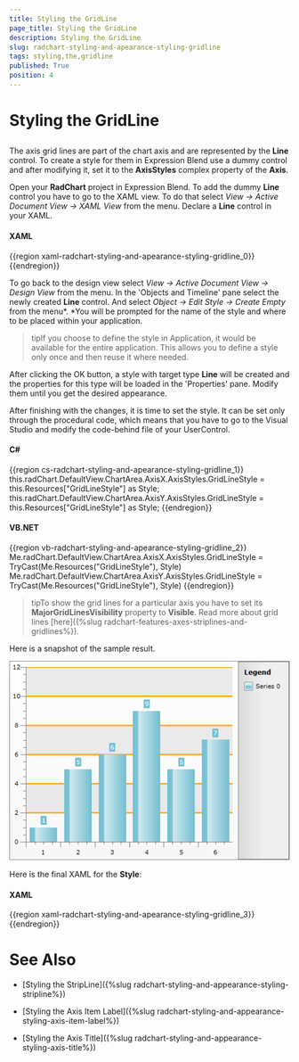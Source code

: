 ```yaml
---
title: Styling the GridLine
page_title: Styling the GridLine
description: Styling the GridLine
slug: radchart-styling-and-apearance-styling-gridline
tags: styling,the,gridline
published: True
position: 4
---
```


# Styling the GridLine



## 

The axis grid lines are part of the chart axis and are represented by the __Line__ control. To create a style for them in Expression Blend use a dummy control and after modifying it, set it to the __AxisStyles__ complex property of the __Axis__.

Open your __RadChart__ project in Expression Blend. To add the dummy __Line__ control you have to go to the XAML view. To do that select *View -> Active Document View -> XAML View* from the menu. Declare a __Line__ control in your XAML.

#### __XAML__

{{region xaml-radchart-styling-and-apearance-styling-gridline_0}}
	<Grid x:Name="LayoutRoot"
	      Background="White">
	    <!--...-->
	    <Line />
	</Grid>
{{endregion}}



To go back to the design view select *View -> Active Document View -> Design View* from the menu. In the 'Objects and Timeline' pane select the newly created __Line__ control. And select *Object -> Edit Style -> Create Empty* from the menu*. *You will be prompted for the name of the style and where to be placed within your application.

>tipIf you choose to define the style in Application, it would be available for the entire application. This allows you to define a style only once and then reuse it where needed.

After clicking the OK button, a style with target type __Line__ will be created and the properties for this type will be loaded in the 'Properties' pane. Modify them until you get the desired appearance.

After finishing with the changes, it is time to set the style. It can be set only through the procedural code, which means that you have to go to the Visual Studio and modify the code-behind file of your UserControl.

#### __C#__

{{region cs-radchart-styling-and-apearance-styling-gridline_1}}
	this.radChart.DefaultView.ChartArea.AxisX.AxisStyles.GridLineStyle = this.Resources["GridLineStyle"] as Style;
	this.radChart.DefaultView.ChartArea.AxisY.AxisStyles.GridLineStyle = this.Resources["GridLineStyle"] as Style;
{{endregion}}



#### __VB.NET__

{{region vb-radchart-styling-and-apearance-styling-gridline_2}}
	Me.radChart.DefaultView.ChartArea.AxisX.AxisStyles.GridLineStyle = TryCast(Me.Resources("GridLineStyle"), Style)
	Me.radChart.DefaultView.ChartArea.AxisY.AxisStyles.GridLineStyle = TryCast(Me.Resources("GridLineStyle"), Style)
{{endregion}}



>tipTo show the grid lines for a particular axis you have to set its __MajorGridLinesVisibility__ property to __Visible__. Read more about grid lines [here]({%slug radchart-features-axes-striplines-and-gridlines%}).

Here is a snapshot of the sample result.

![](images/RadChart_StylingAxisGridLines_04.png)

Here is the final XAML for the __Style__:

#### __XAML__

{{region xaml-radchart-styling-and-apearance-styling-gridline_3}}
	<Style x:Key="GridLineStyle" TargetType="Line">
	    <Setter Property="Stroke" Value="Orange" />
	    <Setter Property="StrokeThickness" Value="5" />
	</Style>
{{endregion}}



# See Also

 * [Styling the StripLine]({%slug radchart-styling-and-appearance-styling-stripline%})

 * [Styling the Axis Item Label]({%slug radchart-styling-and-appearance-styling-axis-item-label%})

 * [Styling the Axis Title]({%slug radchart-styling-and-appearance-styling-axis-title%})
